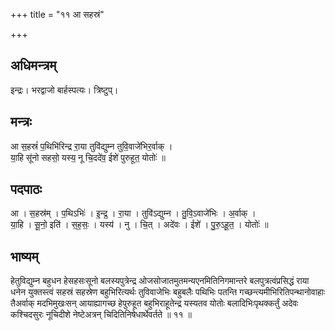 +++
title = "११ आ सहस्रं"

+++
## अधिमन्त्रम्
इन्द्रः। भरद्वाजो बार्हस्पत्यः। त्रिष्टुप्।

## मन्त्रः
आ स॒हस्रं॑ प॒थिभि॑रिन्द्र रा॒या तुवि॑द्युम्न तुवि॒वाजे॑भिर॒र्वाक् ।  
या॒हि सू॑नो सहसो॒ यस्य॒ नू चि॒ददे॑व॒ ईशे॑ पुरुहूत॒ योतोः॑ ॥

## पदपाठः
आ । स॒हस्र॑म् । प॒थिऽभिः॑ । इ॒न्द्र॒ । रा॒या । तुवि॑ऽद्युम्न । तु॒वि॒ऽवाजे॑भिः । अ॒र्वाक् ।  
या॒हि । सू॒नो॒ इति॑ । स॒ह॒सः॒ । यस्य॑ । नु । चि॒त् । अदे॑वः । ईशे॑ । पु॒रु॒ऽहू॒त॒ । योतोः॑ ॥

## भाष्यम्
हेतुविद्युम्न बहुधन हेसहसःसूनो बलस्यपुत्रेन्द्र ओजसोजातमुतमन्यएनमितिनिगमान्तरे बलपुत्रत्वंप्रसिद्धं राया धनेन युक्तस्त्वं सहस्रं सहस्रेण बहुभिरित्यर्थः तुविवाजेभिः बहुबलैः पथिभिः पतन्ति गच्छन्त्यमीभिरितिपन्थानोवाहाः तैअर्वाक् मदभिमुखःसन् आयाह्यागच्छ हेपुरुहूत बहुभिराहूतेन्द्र यस्यतव योतोः बलादिभिःपृथक्कर्तुं अदेवः कश्चिदसुरः नूचिदीशे नेष्टेअत्रन् चिदितिनिषेधार्थेवर्तते ॥ ११ ॥